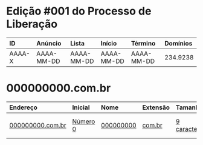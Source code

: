# Edição #001 do Processo de Liberação

|ID|Anúncio|Lista|Início|Término|Domínios|
|:-|:------|:----|:-----|:------|:-------|
|AAAA-X|AAAA-MM-DD|AAAA-MM-DD|AAAA-MM-DD|AAAA-MM-DD|234.9238|

# 000000000.com.br

|Endereço|Inicial|Nome|Extensão|Tamanho|Participações|
|:-------|:----------|:------|:---|:-------|:--------|
|[000000000.com.br](/dominios/endereco/000000000.com.br/)|[Número 0](/dominios/inicial/numero-0/)|[000000000](/dominios/nome/000000000/)|[com.br](/dominios/extensao/com-br/)|[9 caracteres](/dominios/tamanho/9-caracteres/)|[AAAA-X](/AAAA/x/), [AAAA-Y](/AAAA/y/), [AAAA-Z](/AAAA/z/)|
